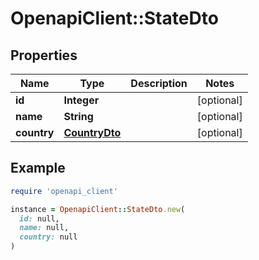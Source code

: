 # OpenapiClient::StateDto

## Properties

| Name | Type | Description | Notes |
| ---- | ---- | ----------- | ----- |
| **id** | **Integer** |  | [optional] |
| **name** | **String** |  | [optional] |
| **country** | [**CountryDto**](CountryDto.md) |  | [optional] |

## Example

```ruby
require 'openapi_client'

instance = OpenapiClient::StateDto.new(
  id: null,
  name: null,
  country: null
)
```

